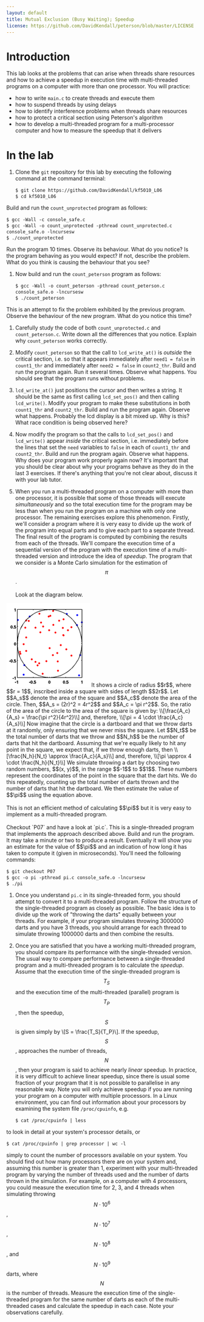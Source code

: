 ```yaml
---
layout: default
title: Mutual Exclusion (Busy Waiting); Speedup
license: https://github.com/DavidKendall/peterson/blob/master/LICENSE
---
```


# Introduction

This lab looks at
the problems that can arise when threads share resources and how to 
achieve a speedup in execution time with multi-threaded programs on
a computer with more than one processor. You will
practice:
* how to write `main.c` to create threads and execute them
* how to suspend threads by using delays
* how to identify interference problems when
threads share resources
* how to protect a critical section using Peterson's algorithm
* how to develop a multi-threaded program for a multi-processor computer and
how to measure the speedup that it delivers

# In the lab

1. Clone the `git` repository for this lab by executing the following
command at the command terminal:

   ``` shell_session 
   $ git clone https://github.com/DavidKendall/kf5010_L06
   $ cd kf5010_L06
   ``` 
Build and run the `count_unprotected` program as follows:

   ``` shell_session
   $ gcc -Wall -c console_safe.c
   $ gcc -Wall -o count_unprotected -pthread count_unprotected.c console_safe.o -lncursesw
   $ ./count_unprotected
   ```
Run the program 10 times. Observe its behaviour. What do you notice? Is the program behaving as you
would expect? If not, describe the problem. What do you think is
causing the behaviour that you see?

1. Now build and run the `count_peterson` program as follows:

   ``` shell_session
   $ gcc -Wall -o count_peterson -pthread count_peterson.c console_safe.o -lncursesw
   $ ./count_peterson
   ```
This is an attempt to fix the problem exhibited
by the previous program. Observe the behaviour of the new program. 
What do you notice this time?

1. Carefully study the code of both `count_unprotected.c` and `count_peterson.c`. 
Write down all the differences that you notice. Explain why `count_peterson` works 
correctly.

1. Modify `count_peterson` so that the call to `lcd_write_at()` is *outside* the
critical section, i.e. so that it appears immediately after `need1 = false` in
`count1_thr` and immediately after `need2 = false` in `count2_thr`. Build and run
the program again. Run it several times. Observe what happens. You should see that
the program runs without problems. 

1. `lcd_write_at()` just positions the cursor and then writes a string. It should
be the same as first calling `lcd_set_pos()` and then calling `lcd_write()`.
Modify your program to make these substitutions in both `count1_thr` and
`count2_thr`. Build and run the program again. Observe what happens. Probably
the lcd display is a bit mixed up. Why is this? What race condition is being
observed here?

1. Now modify the program so that the calls to `lcd_set_pos()` and
`lcd_write()` appear *inside* the critical section, i.e. immediately before
the lines that set the `need` variables to `false` in each of `count1_thr` and
`count2_thr`. Build and run the program again. Observe what happens. Why does
your program work properly again now? It's important that you should be clear
about why your programs behave as they do in the last 3 exercises. If there's
anything that you're not clear about, discuss it with your lab tutor.

1. When you run a multi-threaded program on a computer with more than one
processor, it is possible that some of those threads will execute
*simultaneously* and so the total execution time for the program may be less
than when you run the program on a machine with only one processor. The
remaining exercises explore this phenomenon. Firstly, we'll consider
a program where it is very easy to divide up the work of the program into
equal parts and to give each part to a separate thread. The final result of
the program is computed by combining the results from each of the threads.
We'll compare the execution time of a sequential version of the program with the
execution time of a multi-threaded version and introduce the idea of 
*speedup*. The program that we consider is a Monte Carlo simulation for the
estimation of $$\pi$$. <br/> <br/> Look at the diagram below.
<img src="assets/images/pi.png" alt="Estimate pi" class="img-responsive center-block"/>
It shows a circle of radius $$r$$, where $$r = 1$$, inscribed inside a square 
with sides of length $$2r$$. Let $$A_s$$ denote the area of the square and
$$A_c$$ denote the area of the circle. Then,
$$A_s = (2r)^2 = 4r^2$$ and $$A_c = \pi r^2$$. So, the ratio of 
the area of the circle to the area of the square is given by:
\\[\frac{A_c}{A_s} = \frac{\pi r^2}{4r^2}\\] 
and, therefore,
\\[\pi = 4 \cdot \frac{A_c}{A_s}\\]
Now imagine that the circle is a dartboard and that we throw darts at it 
randomly, only ensuring that we never miss the square. Let $$N_t$$ be the total
number of darts that we throw and $$N_h$$ be the number of darts that hit the
dartboard. Assuming that we're equally likely to hit any point in the square,
we expect that, if we throw enough darts, then 
\\[\frac{N_h}{N_t} \approx \frac{A_c}{A_s}\\]
and, therefore,
\\[\pi \approx 4 \cdot \frac{N_h}{N_t}\\]
We simulate throwing a dart by choosing two random numbers, $$(x, y)$$, in 
the range $$-1$$ to $$1$$. These numbers represent the coordinates of the
point in the square that the dart hits. We do this repeatedly, counting
up the total number of darts thrown and the number of darts that hit the
dartboard. We then estimate the value of $$\pi$$ using the equation above. 
<br/><br/>
This is not an efficient method of calculating $$\pi$$ but it is very easy
to implement as a multi-threaded program. 
<br/><br/>
Checkout `P07` and have a look at `pi.c`. This is a single-threaded program that
implements the approach described above. Build and run the program. It may
take a minute or two to produce a result. Eventually it will show you an
estimate for the value of $$\pi$$ and an indication of how long it has
taken to compute it (given in microseconds). You'll need the
following commands:

   ``` shell_session
   $ git checkout P07
   $ gcc -o pi -pthread pi.c console_safe.o -lncursesw
   $ ./pi
   ```

1. Once you understand `pi.c` in its single-threaded form, you should attempt
to convert it to a multi-threaded program. Follow the structure of the
single-threaded program as closely as possible. The basic idea is to divide up
the work of "throwing the darts" equally between your threads. For example,
if your program simulates throwing 3000000 darts and you have 3 threads,
you should arrange for each thread to simulate throwing 1000000 darts and
then combine the results.

1. Once you are satisfied that you have a working multi-threaded program, you
should compare its performance with the single-threaded version. The usual
way to compare performance between a single-threaded program and a multi-threaded
program is to calculate the *speedup*. Assume that the execution time of the
single-threaded program is $$T_S$$ and the execution time of the multi-threaded
(parallel) program is $$T_P$$, then the speedup, $$S$$ is given simply by
\\[S = \frac{T_S}{T_P}\\].
If the speedup, $$S$$, approaches the number of threads, $$N$$, then your program
is said to achieve nearly *linear* speedup. In practice, it is very difficult
to achieve linear speedup, since there is usual some fraction of your program
that it is not possible to parallelise in any reasonable way. Note you will only
achieve speedup if you are running your program on a computer with multiple
processors. In a Linux environment, you can find out information about 
your processors by examining the system file `/proc/cpuinfo`, e.g.

   ``` shell_session
   $ cat /proc/cpuinfo | less
   ```
to look in detail at your system's processor details, or

   ``` shell_session
   $ cat /proc/cpuinfo | grep processor | wc -l
   ```
simply to count the number of processors available on your system.
You should find out how many processors there are on your system and, assuming
this number is greater than 1, experiment with your multi-threaded program
by varying the number of threads used and the number of darts thrown in the
simulation. For example, on a computer with 4 processors, you could 
measure the execution time for 2, 3, and 4 threads when simulating 
throwing $$N \cdot 10^6$$, $$N \cdot 10^7$$, $$N \cdot 10^8$$, and 
$$N \cdot 10^9$$ darts, where $$N$$ is the number of threads. Measure the
execution time of the single-threaded program for the same number of darts
as each of the multi-threaded cases and calculate the speedup in each case.
Note your observations carefully.
